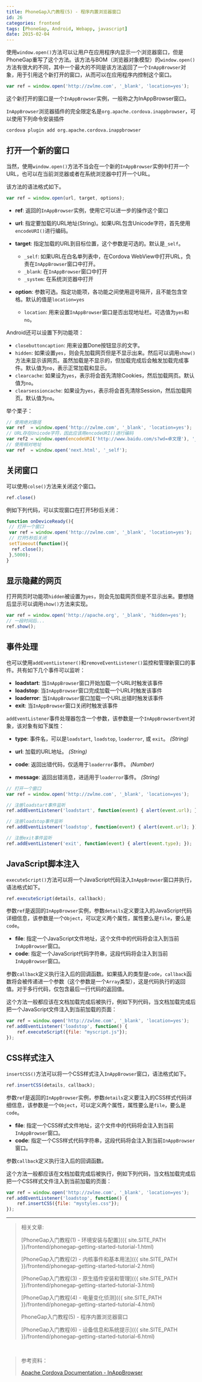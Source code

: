 ```yaml
---
title: PhoneGap入门教程(5) - 程序内置浏览器窗口
id: 26
categories: frontend
tags: [PhoneGap, Android, Webapp, javascript]
date: 2015-02-04
---
```


使用`window.open()`方法可以让用户在应用程序内显示一个浏览器窗口，但是PhoneGap重写了这个方法。该方法与BOM（浏览器对象模型）的`window.open()`方法有很大的不同，其中一个最大的不同是该方法返回了一个`InAppBrowser`对象，用于引用这个新打开的窗口，从而可以在应用程序内控制这个窗口。

<!-- more -->

```js
var ref = window.open('http://zwlme.com', '_blank', 'location=yes');
```

这个新打开的窗口是一个`InAppBrowser`实例，一般称之为InAppBrowser窗口。

`InAppBrowser`浏览器插件的完全限定名是`org.apache.cordova.inappbrowser`，可以使用下列命令安装插件

```html
cordova plugin add org.apache.cordova.inappbrowser
```

## 打开一个新的窗口

当然，使用`window.open()`方法不当会在一个新的`InAppBrowser`实例中打开一个URL，也可以在当前浏览器或者在系统浏览器中打开一个URL。

该方法的语法格式如下。

```js
var ref = window.open(url, target, options);
```

- **ref**: 返回的`InAppBrowser`实例，使用它可以进一步的操作这个窗口
- **url**: 指定要加载的URL地址(String)。如果URL包含Unicode字符，首先使用`encodeURI()`进行编码。
- **target**: 指定加载的URL到目标位置，这个参数是可选的。默认是`_self`。

    - `_self`: 如果URL在白名单列表中，在Cordova WebView中打开URL，负责在`InAppBrowser`窗口中打开。
    - `_blank`: 在`InAppBrowser`窗口中打开
    - `_system`: 在系统浏览器中打开

- **option**: 参数可选。指定功能项，各功能之间使用逗号隔开，且不能包含空格。默认的值是`location=yes`

    - `location`: 用来设置`InAppBrowser`窗口是否出现地址栏。可选值为`yes`和`no`。

 <p>Android还可以设置下列功能项：</p>

- `closebuttoncaption`: 用来设置Done按钮显示的文字。
- `hidden`: 如果设置`yes`，则会先加载网页但是不显示出来。然后可以调用`show()`方法来显示该网页。虽然加载是不显示的，但加载完成后会触发加载完成事件。默认值为`no`，表示正常加载和显示。
- `clearcache`: 如果设为`yes`，表示将会首先清除Cookies，然后加载网页。默认值为`no`。
- `clearsessioncache`: 如果设为`yes`，表示将会首先清除Session，然后加载网页。默认值为`no`。

举个栗子：

```js
// 使用绝对路径
var ref  = window.open('http://zwlme.com', '_blank', 'location=yes');
// URL存在Unicode字符，因此应该用encodeURI()进行编码
var ref2 = window.open(encodeURI('http://www.baidu.com/s?wd=卓文理'), '_blank', 'location=yes');
// 使用相对地址
var ref  = window.open('next.html', '_self');
```

## 关闭窗口

可以使用`colse()`方法来关闭这个窗口。

```js
ref.close()
```

例如下列代码，可以实现窗口在打开5秒后关闭：

```js
function onDeviceReady(){
 // 打开一个窗口
 var ref = window.open('http://zwlme.com', '_blank', 'location=yes');
 // 打开5秒后关闭
 setTimeout(function(){
  ref.close();
 },5000);
}
```

## 显示隐藏的网页

打开网页时功能项`hidden`被设置为`yes`，则会先加载网页但是不显示出来。要想随后显示可以调用`show()`方法来实现。

```js
var ref = window.open('http://apache.org', '_blank', 'hidden=yes');
// 一段时间后...
ref.show();
```

## 事件处理

也可以使用`addEventListener()`和`removeEventListener()`监控和管理新窗口的事件。共有如下几个事件可以监听：

- __loadstart__: 当`InAppBrowser`窗口开始加载一个URL时触发该事件
- __loadstop__:  当`InAppBrowser`窗口完成加载一个URL时触发该事件
- __loaderror__: 当`InAppBrowser`窗口加载一个URL出错时触发该事件
- __exit__:      当`InAppBrowser`窗口关闭时触发该事件

`addEventListener`事件处理器包含一个参数，该参数是一个`InAppBrowserEvent`对象，该对象有如下属性：

- __type__:    事件名，可以是`loadstart`, `loadstop`, `loaderror`, 或 `exit`。 _(String)_

- __url__:     加载的URL地址。 _(String)_

- __code__:    返回出错代码，仅适用于`loaderror`事件。 _(Number)_

- __message__: 返回出错消息，进适用于`loaderror`事件。 _(String)_

```js
// 打开一个窗口
var ref = window.open('http://zwlme.com', '_blank', 'location=yes');

// 注册loadstart事件监听
ref.addEventListener('loadstart', function(event) { alert(event.url); });

// 注册loadstop事件监听
ref.addEventListener('loadstop', function(event) { alert(event.url); });

// 注册exit事件监听
ref.addEventListener('exit', function(event) { alert(event.type); });
```

## JavaScript脚本注入

`executeScript()`方法可以将一个JavaScript代码注入`InAppBrowser`窗口并执行，语法格式如下。

```js
ref.executeScript(details, callback);
```

参数`ref`是返回的`InAppBrowser`实例，参数`details`定义要注入的JavaScript代码详细信息，该参数是一个`Object`，可以定义两个属性，属性要么是`file`，要么是`code`。

- __file__: 指定一个JavaScript文件地址，这个文件中的代码将会注入到当前`InAppBrowser`窗口。
- __code__: 指定一个JavaScript代码字符串，这段代码将会注入到当前`InAppBrowser`窗口。

参数`callback`定义执行注入后的回调函数。如果插入的类型是`code`，`callback`函数将会被传递进一个参数（这个参数是一个`Array`类型），这是代码执行的返回值。对于多行代码，仅包含最后一行代码的返回值。

这个方法一般都应该在文档加载完成后被执行，例如下列代码，当文档加载完成后把一个JavaScript文件注入到当前加载的页面：

```js
var ref = window.open('http://zwlme.com', '_blank', 'location=yes');
ref.addEventListener('loadstop', function() {
    ref.executeScript({file: "myscript.js"});
});
```

## CSS样式注入

`insertCSS()`方法可以将一个CSS样式注入`InAppBrowser`窗口，语法格式如下。

```js
ref.insertCSS(details, callback);
```

参数`ref`是返回的`InAppBrowser`实例，参数`details`定义要注入的CSS样式代码详细信息，该参数是一个`Object`，可以定义两个属性，属性要么是`file`，要么是`code`。

- __file__: 指定一个CSS样式文件地址，这个文件中的代码将会注入到当前`InAppBrowser`窗口。
- __code__: 指定一个CSS样式代码字符串，这段代码将会注入到当前`InAppBrowser`窗口。

参数`callback`定义执行注入后的回调函数。

这个方法一般都应该在文档加载完成后被执行，例如下列代码，当文档加载完成后把一个CSS样式文件注入到当前加载的页面：

```js
var ref = window.open('http://zwlme.com', '_blank', 'location=yes');
ref.addEventListener('loadstop', function() {
    ref.insertCSS({file: "mystyles.css"});
});
```

----------

> 相关文章:
>
> [PhoneGap入门教程(1) - 环境安装与配置]({{ site.SITE_PATH }}/frontend/phonegap-getting-started-tutorial-1.html)
>
> [PhoneGap入门教程(2) - 内核事件和基本用法]({{ site.SITE_PATH }}/frontend/phonegap-getting-started-tutorial-2.html)
>
> [PhoneGap入门教程(3) - 原生插件安装和管理]({{ site.SITE_PATH }}/frontend/phonegap-getting-started-tutorial-3.html)
>
> [PhoneGap入门教程(4) - 电量变化侦测]({{ site.SITE_PATH }}/frontend/phonegap-getting-started-tutorial-4.html)
>
> PhoneGap入门教程(5) - 程序内置浏览器窗口
>
> [PhoneGap入门教程(6) - 设备信息和系统提示]({{ site.SITE_PATH }}/frontend/phonegap-getting-started-tutorial-6.html)

<br>

> 参考资料：
>
> [Apache Cordova Documentation - InAppBrowser](http://cordova.apache.org/docs/en/3.3.0/cordova_inappbrowser_inappbrowser.md.html)

[img1]: {{site.BASE_PATH}}/img/post/PhoneGap-3/1.png
[img2]: {{site.BASE_PATH}}/img/post/PhoneGap-3/2.png
[img3]: {{site.BASE_PATH}}/img/post/PhoneGap-3/3.png
